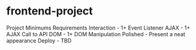 # frontend-project

Project Minimums Requirements
Interaction - 1+ Event Listener
AJAX - 1+ AJAX Call to API
DOM - 1+ DOM Manipulation
Polished - Present a neat appearance
Deploy - TBD
